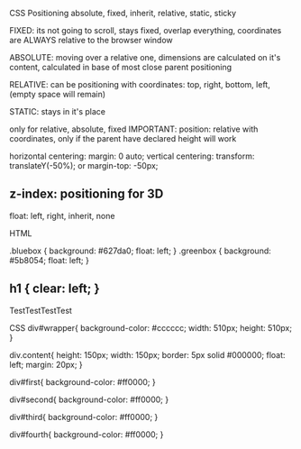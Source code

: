 CSS Positioning
absolute, fixed, inherit, relative, static, sticky

FIXED: its not going to scroll, stays fixed, overlap everything, coordinates are ALWAYS relative to the browser window

ABSOLUTE:  moving over a relative one, dimensions are calculated on it's content, calculated in base of most close parent positioning

RELATIVE: can be positioning with coordinates: top, right, bottom, left, (empty space will remain)

STATIC: stays in it's place

only for relative, absolute, fixed
IMPORTANT: position: relative with coordinates, only if the parent have declared height will work

horizontal centering: margin: 0 auto;
vertical centering: transform: translateY(-50%); or margin-top: -50px;

z-index: positioning for 3D
-----------------------------------
float: left, right, inherit, none

HTML
<div class="box bluebox"></div"
<div class="box greenbox"></div"

.bluebox {
background: #627da0;
float: left;
}
.greenbox {
background: #5b8054;
float: left;
}

h1 {
clear: left;
}
-----------------------------------
<div id="wrapper">
<div class="content" id"first">Test</div"
<div class="content" id"second">Test</div"
<div class="content" id"third">Test</div"
<div class="content" id"fourth">Test</div"
</div>




CSS
div#wrapper{
background-color: #cccccc;
width: 510px;
height: 510px;
}

div.content{
height: 150px;
width: 150px;
border: 5px solid #000000;
float: left;
margin: 20px;
}

div#first{
background-color: #ff0000;
}

div#second{
background-color: #ff0000;
}

div#third{
background-color: #ff0000;
}

div#fourth{
background-color: #ff0000;
}
